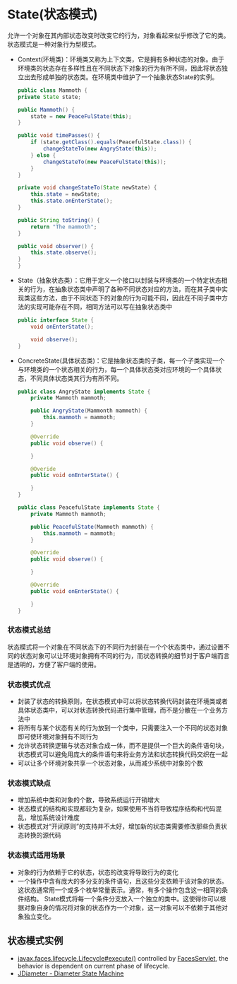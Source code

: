 # State(状态模式)

允许一个对象在其内部状态改变时改变它的行为，对象看起来似乎修改了它的类。状态模式是一种对象行为型模式。

* Context(环境类)：环境类又称为上下文类，它是拥有多种状态的对象。由于环境类的状态存在多样性且在不同状态下对象的行为有所不同，因此将状态独立出去形成单独的状态类。在环境类中维护了一个抽象状态State的实例。

    ```java
    public class Mammoth {
    private State state;

    public Mammoth() {
        state = new PeaceFulState(this);
    }

    public void timePasses() {
        if (state.getClass().equals(PeacefulState.class)) {
            changeStateTo(new AngryState(this));
        } else {
            changeStateTo(new PeaceFulState(this));
        }
    }

    private void changeStateTo(State newState) {
        this.state = newState;
        this.state.onEnterState();
    }

    public String toString() {
        return "The mammoth";
    }

    public void observer() {
        this.state.observe();
    }
    }
    ```

* State（抽象状态类）：它用于定义一个接口以封装与环境类的一个特定状态相关的行为，在抽象状态类中声明了各种不同状态对应的方法，而在其子类中实现类这些方法，由于不同状态下的对象的行为可能不同，因此在不同子类中方法的实现可能存在不同，相同方法可以写在抽象状态类中

    ```java
    public interface State {
        void onEnterState();

        void observe();
    }
    ```

* ConcreteState(具体状态类)：它是抽象状态类的子类，每一个子类实现一个与环境类的一个状态相关的行为，每一个具体状态类对应环境的一个具体状态，不同具体状态类其行为有所不同。

    ```java
    public class AngryState implements State {
        private Mammoth mammoth;

        public AngryState(Mammonth mammoth) {
            this.mammoth = mammoth;
        }

        @Override
        public void observe() {

        }

        @Overide
        public void onEnterState() {

        }
    }
    ```

    ```java
    public class PeacefulState implements State {
        private Mammoth mammoth;

        public PeacefulState(Mammoth mammoth) {
            this.mammoth = mammoth;
        }

        @Override
        public void observe() {

        }

        @Override
        public void onEnterState() {

        }
    }
    ```

### 状态模式总结

状态模式将一个对象在不同状态下的不同行为封装在一个个状态类中，通过设置不同的状态对象可以让环境对象拥有不同的行为，而状态转换的细节对于客户端而言是透明的，方便了客户端的使用。

### 状态模式优点

* 封装了状态的转换原则，在状态模式中可以将状态转换代码封装在环境类或者具体状态类中，可以对状态转换代码进行集中管理，而不是分散在一个业务方法中
* 将所有与某个状态有关的行为放到一个类中，只需要注入一个不同的状态对象即可使环境对象拥有不同行为
* 允许状态转换逻辑与状态对象合成一体，而不是提供一个巨大的条件语句块，状态模式可以避免用庞大的条件语句来将业务方法和状态转换代码交织在一起
* 可以让多个环境对象共享一个状态对象，从而减少系统中对象的个数

### 状态模式缺点

* 增加系统中类和对象的个数，导致系统运行开销增大
* 状态模式的结构和实现都较为复杂，如果使用不当将导致程序结构和代码混乱，增加系统设计难度
* 状态模式对“开闭原则”的支持并不太好，增加新的状态类需要修改那些负责状态转换的源代码

### 状态模式适用场景

* 对象的行为依赖于它的状态，状态的改变将导致行为的变化
* 一个操作中含有庞大的多分支的条件语句，且这些分支依赖于该对象的状态。这状态通常用一个或多个枚举常量表示。通常，有多个操作包含这一相同的条件结构。
    State模式将每一个条件分支放入一个独立的类中。这使得你可以根据对象自身的情况将对象的状态作为一个对象，这一对象可以不依赖于其他对象独立变化。

## 状态模式实例

* [javax.faces.lifecycle.Lifecycle#execute()](http://docs.oracle.com/javaee/7/api/javax/faces/lifecycle/Lifecycle.html#execute-javax.faces.context.FacesContext-) controlled by [FacesServlet](http://docs.oracle.com/javaee/7/api/javax/faces/webapp/FacesServlet.html), the behavior is dependent on current phase of lifecycle.
* [JDiameter - Diameter State Machine](https://github.com/npathai/jdiameter/blob/master/core/jdiameter/api/src/main/java/org/jdiameter/api/app/State.java)
